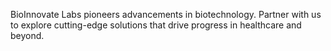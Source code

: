 BioInnovate Labs pioneers advancements in biotechnology. Partner with us to explore cutting-edge solutions that drive progress in healthcare and beyond.
